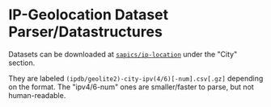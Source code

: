 # IP-Geolocation Dataset Parser/Datastructures

Datasets can be downloaded at [`sapics/ip-location`](https://github.com/sapics/ip-location-db?tab=readme-ov-file#city) under the "City" section.

They are labeled `(ipdb/geolite2)-city-ipv(4/6)[-num].csv[.gz]` depending on the format. The "ipv4/6-num" ones are smaller/faster to parse, but not human-readable.